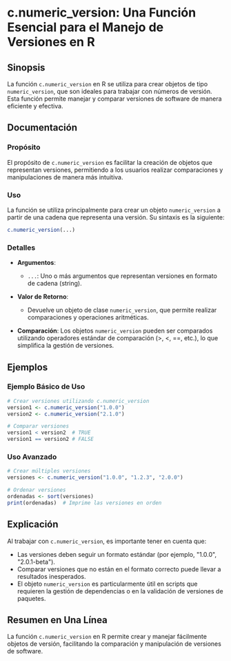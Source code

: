 <!--
Meta Description: # c.numeric_version: Una Función Esencial para el Manejo de Versiones en R ## Sinopsis La función `c.numeric_version` en R se utiliza para crear objet...
Meta Keywords: versiones, numeric_version, que, función, crear
-->

# c.numeric_version: Una Función Esencial para el Manejo de Versiones en R

## Sinopsis
La función `c.numeric_version` en R se utiliza para crear objetos de tipo `numeric_version`, que son ideales para trabajar con números de versión. Esta función permite manejar y comparar versiones de software de manera eficiente y efectiva.

## Documentación
### Propósito
El propósito de `c.numeric_version` es facilitar la creación de objetos que representan versiones, permitiendo a los usuarios realizar comparaciones y manipulaciones de manera más intuitiva.

### Uso
La función se utiliza principalmente para crear un objeto `numeric_version` a partir de una cadena que representa una versión. Su sintaxis es la siguiente:

```R
c.numeric_version(...)
```

### Detalles
- **Argumentos**: 
  - `...`: Uno o más argumentos que representan versiones en formato de cadena (string).
  
- **Valor de Retorno**: 
  - Devuelve un objeto de clase `numeric_version`, que permite realizar comparaciones y operaciones aritméticas.

- **Comparación**: Los objetos `numeric_version` pueden ser comparados utilizando operadores estándar de comparación (>, <, ==, etc.), lo que simplifica la gestión de versiones.

## Ejemplos
### Ejemplo Básico de Uso
```R
# Crear versiones utilizando c.numeric_version
version1 <- c.numeric_version("1.0.0")
version2 <- c.numeric_version("2.1.0")

# Comparar versiones
version1 < version2  # TRUE
version1 == version2 # FALSE
```

### Uso Avanzado
```R
# Crear múltiples versiones
versiones <- c.numeric_version("1.0.0", "1.2.3", "2.0.0")

# Ordenar versiones
ordenadas <- sort(versiones)
print(ordenadas)  # Imprime las versiones en orden
```

## Explicación
Al trabajar con `c.numeric_version`, es importante tener en cuenta que:
- Las versiones deben seguir un formato estándar (por ejemplo, "1.0.0", "2.0.1-beta").
- Comparar versiones que no están en el formato correcto puede llevar a resultados inesperados.
- El objeto `numeric_version` es particularmente útil en scripts que requieren la gestión de dependencias o en la validación de versiones de paquetes.

## Resumen en Una Línea
La función `c.numeric_version` en R permite crear y manejar fácilmente objetos de versión, facilitando la comparación y manipulación de versiones de software.